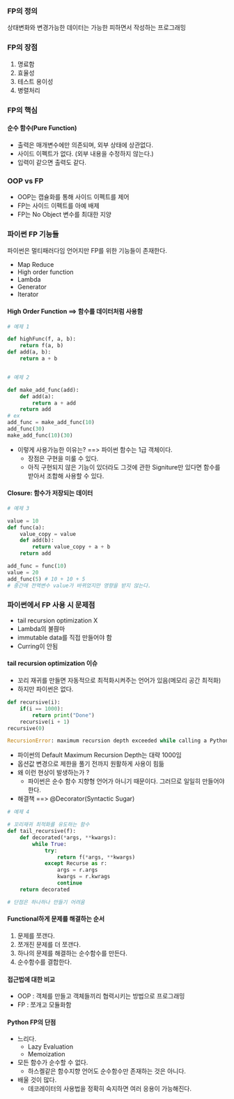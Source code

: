 ### FP의 정의
상태변화와 변경가능한 데이터는 가능한 피하면서 작성하는 프로그래밍

### FP의 장점
1. 명료함
2. 효율성
3. 테스트 용이성
4. 병렬처리

### FP의 핵심
#### 순수 함수(Pure Function)
- 출력은 매개변수에만 의존되며, 외부 상태에 상관없다.
- 사이드 이펙트가 없다. (외부 내용을 수정하지 않는다.)
- 입력이 같으면 출력도 같다.

### OOP vs FP
- OOP는 캡슐화를 통해 사이드 이펙트를 제어
- FP는 사이드 이펙트를 아예 배제
- FP는 No Object 변수를 최대한 지양

### 파이썬 FP 기능들
파이썬은 멀티패러다임 언어지만 FP를 위한 기능들이 존재한다.
- Map Reduce
- High order function
- Lambda
- Generator
- Iterator

#### High Order Function ==> 함수를 데이터처럼 사용함
```python
# 예제 1

def highFunc(f, a, b):
	return f(a, b)
def add(a, b):
	return a + b


# 예제 2

def make_add_func(add):
	def add(a):
		return a + add
	return add
# ex
add_func = make_add_func(10)
add_func(30)
make_add_func(10)(30)

```
- 이렇게 사용가능한 이유는? ==> 파이썬 함수는 1급 객체이다.
	- 장점은 구현을 미룰 수 있다.
	- 아직 구현되지 않은 기능이 있더라도 그것에 관한 Signiture만 있다면 함수를 받아서 조합해 사용할 수 있다.

#### Closure: 함수가 저장되는 데이터
```python
# 예제 3

value = 10
def func(a):
	value_copy = value
	def add(b):
		return value_copy + a + b
	return add

add_func = func(10)
value = 20
add_func(5) # 10 + 10 + 5
# 중간에 전역변수 value가 바뀌었지만 영향을 받지 않는다.
```

### 파이썬에서 FP 사용 시 문제점
- tail recursion optimization X
- Lambda의 불펺마
- immutable data를 직접 만들어야 함
- Curring이 안됨

#### tail recursion optimization 이슈
- 꼬리 재귀를 만들면 자동적으로 최적화시켜주는 언어가 있음(메모리 공간 최적화)
- 하지만 파이썬은 없다.
```python
def recursive(i):
	if(i == 1000):
		return print("Done")
	recursive(i + 1)
recursive(0)

RecursionError: maximum recursion depth exceeded while calling a Python object
```
- 파이썬의 Default Maximum Recursion Depth는 대략 1000임
- 옵션값 변경으로 제한을 풀기 전까지 원활하게 사용이 힘듦
- 왜 이런 현상이 발생하는가 ?
	- 파이썬은 순수 함수 지향형 언어가 아니기 때문이다. 그러므로 일일히 만들어야 한다.
- 해결책 ==> @Decorator(Syntactic Sugar)
```python
# 예제 4

# 꼬리재귀 최적화를 유도하는 함수
def tail_recursive(f):
	def decorated(*args, **kwargs):
		while True:
			try:
				return f(*args, **kwargs)
			except Recurse as r:
				args = r.args
				kwargs = r.kwrags
				continue
	return decorated

# 단점은 하나하나 만들기 어려움
```

#### Functional하게 문제를 해결하는 순서
1. 문제를 쪼갠다.
2. 쪼개진 문제를 더 쪼갠다.
3. 하나의 문제를 해결하는 순수함수를 만든다.
4. 순수함수를 결합한다.

#### 접근법에 대한 비교
- OOP : 객체를 만들고 객체들끼리 협력시키는 방법으로 프로그래밍
- FP : 쪼개고 모듈화함

#### Python FP의 단점
- 느리다.
	- Lazy Evaluation
	- Memoization
- 모든 함수가 순수할 수 없다.
	- 하스켈같은 함수지향 언어도 순수함수만 존재하는 것은 아니다.
- 배울 것이 많다.
	- 데코레이터의 사용법을 정확히 숙지하면 여러 응용이 가능해진다.

